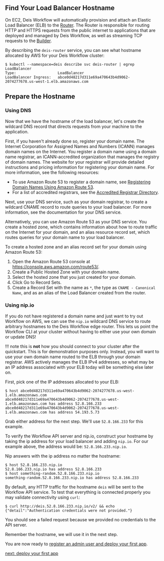 ## Find Your Load Balancer Hostname

On EC2, Deis Workflow will automatically provision and attach an Elastic Load Balancer (ELB) to the
[Router][]. The Router is responsible for routing HTTP and HTTPS requests from the public internet
to applications that are deployed and managed by Deis Workflow, as well as streaming TCP requests
to the [Builder][].

By describing the `deis-router` service, you can see what hostname allocated by AWS for your Deis
Workflow cluster:

```
$ kubectl --namespace=deis describe svc deis-router | egrep LoadBalancer
Type:                   LoadBalancer
LoadBalancer Ingress:   abce0d48217d311e69a470643b4d9062-2074277678.us-west-1.elb.amazonaws.com
```

## Prepare the Hostname

### Using DNS

Now that we have the hostname of the load balancer, let's create the wildcard DNS record that
directs requests from your machine to the application.

First, if you haven't already done so, register your domain name. The Internet Corporation for
Assigned Names and Numbers (ICANN) manages domain names on the Internet. You register a domain name
using a domain name registrar, an ICANN-accredited organization that manages the registry of domain
names. The website for your registrar will provide detailed instructions and pricing information
for registering your domain name. For more information, see the following resources:

 - To use Amazon Route 53 to register a domain name, see [Registering Domain Names Using Amazon Route 53](http://docs.aws.amazon.com/Route53/latest/DeveloperGuide/registrar.html).
 - For a list of accredited registrars, see the [Accredited Registrar Directory](www.internic.net/regist.html).

Next, use your DNS service, such as your domain registrar, to create a wildcard CNAME record to
route queries to your load balancer. For more information, see the documentation for your DNS
service.

Alternatively, you can use Amazon Route 53 as your DNS service. You create a hosted zone, which
contains information about how to route traffic on the Internet for your domain, and an alias
resource record set, which routes queries for your domain name to your load balancer.

To create a hosted zone and an alias record set for your domain using Amazon Route 53:

 1. Open the Amazon Route 53 console at https://console.aws.amazon.com/route53/.
 2. Create a Public Hosted Zone with your domain name.
 3. Select the hosted zone that you just created for your domain.
 4. Click Go to Record Sets.
 5. Create a Record Set with the name as `*`, the type as `CNAME - Canonical Name`, and as an alias
    of the Load Balancer created from the router.

### Using nip.io

If you do not have registered a domain name and just want to try out Workflow on AWS, we can use
the `nip.io` wildcard DNS service to route arbitrary hostnames to the Deis Workflow edge router.
This lets us point the Workflow CLI at your cluster without having to either use your own domain or
update DNS!

!!! note
	this is **not** how you should connect to your cluster after the quickstart. This is
	for demonstration purposes only. Instead, you will want to use your own domain name routed to
	the ELB through your domain registrar. AWS actively manages the ELB IPv4 addresses, so what may
	be an IP address associated with your ELB today will be something else later on.

First, pick one of the IP addresses allocated to your ELB:

```
$ host abce0d48217d311e69a470643b4d9062-2074277678.us-west-1.elb.amazonaws.com
abce0d48217d311e69a470643b4d9062-2074277678.us-west-1.elb.amazonaws.com has address 52.8.166.233
abce0d48217d311e69a470643b4d9062-2074277678.us-west-1.elb.amazonaws.com has address 54.193.5.73
```

Grab either address for the next step. We'll use `52.8.166.233` for this example.

To verify the Workflow API server and nip.io, construct your hostname by taking
the ip address for your load balancer and adding `nip.io`. For our example
above, the address would be: `52.8.166.233.nip.io`.

Nip answers with the ip address no matter the hostname:

```
$ host 52.8.166.233.nip.io
52.8.166.233.nip.io has address 52.8.166.233
$ host something-random.52.8.166.233.nip.io
something-random.52.8.166.233.nip.io has address 52.8.166.233
```

By default, any HTTP traffic for the hostname `deis` will be sent to the Workflow API service. To
test that everything is connected properly you may validate connectivity using `curl`:

```
$ curl http://deis.52.8.166.233.nip.io/v2/ && echo
{"detail":"Authentication credentials were not provided."}
```

You should see a failed request because we provided no credentials to the API server.

Remember the hostname, we will use it in the next step.

You are now ready to [register an admin user and deploy your first app](../../deploy-an-app.md).

[next: deploy your first app](../../deploy-an-app.md)


[builder]: ../../../understanding-workflow/components.md#builder-builder-slugbuilder-and-dockerbuilder
[router]: ../../../understanding-workflow/components.md#router
